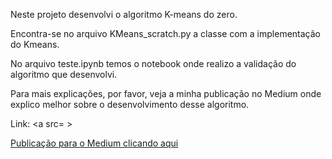 Neste projeto desenvolvi o algoritmo K-means do zero.

Encontra-se no arquivo KMeans_scratch.py a classe com a implementação do Kmeans.

No arquivo teste.ipynb temos o notebook onde realizo a validação do algoritmo que desenvolvi.

Para mais explicações, por favor, veja a minha publicação no Medium  onde explico melhor sobre o desenvolvimento desse algoritmo.

Link: <a src= >

<a href="https://medium.com/@alexandreesposte/desenvolvimento-do-algoritmo-k-means-uma-abordagem-personalizada-3ad1c3116ea7" > Publicação para o Medium clicando aqui</a>